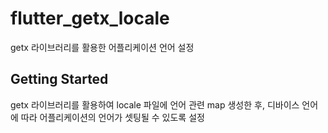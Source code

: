 # flutter_getx_locale

getx 라이브러리를 활용한 어플리케이션 언어 설정

## Getting Started

getx 라이브러리를 활용하여 locale 파일에 언어 관련 map 생성한 후,
디바이스 언어에 따라 어플리케이션의 언어가 셋팅될 수 있도록 설정
